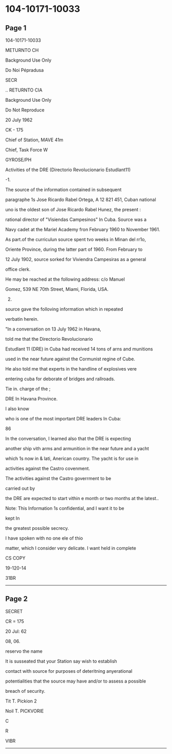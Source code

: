# 104-10171-10033

## Page 1

104-10171-10033

METURNTO CH

Background Use Only

Do Noi Pépradusa

SECR

.. RETURNTO CIA

Background Use Only

Do Not Reproduce

20 July 1962

CK - 175

Chief of Station, MAVE 41m

Chief, Task Force W

GYROSE/PH

Activities of the DRE (Directorio Revolucionario Estudlant11)

-1.

The source of the information contained in subsequent

paragraphe 1s Jose Ricardo Rabel Ortega, A 12 821 451, Cuban national

uno is the oldest son of Jose Ricardo Rabel Hunez, the present :

rational director of "Visiendas Campesinos" In Cuba. Source was a

Navy cadet at the Mariel Academy fron February 1960 to November 1961.

As part.of the curriculun source spent tvo weeks in Minan del rr1o,

Oriente Province, during the latter part of 1960. From February to

12 July 1902, source sorked for Viviendra Campesiras as a general

office clerk.

He may be reached at the following address: c/o Manuel

Gomez, 539 NE 70th Street, Miami, Florida, USA.

2.

source gave the folloving information which in repeated

verbatin herein.

"In a conversation on 13 July 1962 in Havana,

told me that the Directorio Revolucionario

Estudlant 11 (DRE) in Cuba had received 14 tons of arns and munitions

used in the near future against the Cormunist regine of Cube.

He also told me that experts in the handline of explosives vere

entering cuba for deborate of bridges and rallroads.

Tie in. charge of the ;

DRE In Havana Province.

I also know

who is one of the most important DRE leaders In Cuba:

86

In the conversation, I learned also that the DRE is expecting

another ship vith arms and armunition in the near future and a yacht

which 1s now in & lati, Anerican country. The yacht is for use in

activities against the Castro covenment.

The activities against the Castro goverrment to be

carried out by

the DRE are expected to start vithin e month or two months at the latest..

Note: This Information 1s confidential, and I want it to be

kept In

the greatest possible secrecy.

I have spoken with no one ele of thio

matter, which I consider very delicate. I want held in complete

CS COPY

19-120-14

31BR

---

## Page 2

SECRET

CR = 175

20 Jul: 62

08, 06.

reservo the name

It is susseated that your Station say wish to establish

contact with source for purposes of deteritning anyerational

potentialities that the source may have and/or to assess a possible

breach of security.

Tit T. Pickion 2

Noil T. PICKVORIE

C

R

VIBR

---

